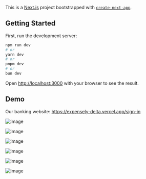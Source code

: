 This is a [Next.js](https://nextjs.org/) project bootstrapped with [`create-next-app`](https://github.com/vercel/next.js/tree/canary/packages/create-next-app).

## Getting Started

First, run the development server:

```bash
npm run dev
# or
yarn dev
# or
pnpm dev
# or
bun dev
```

Open [http://localhost:3000](http://localhost:3000) with your browser to see the result.

## Demo
Our banking website: https://expensely-delta.vercel.app/sign-in

![image](https://github.com/user-attachments/assets/1ff558f2-ac62-4da0-92db-3e702560cb58)

![image](https://github.com/user-attachments/assets/f96f0356-cfc6-4044-8be7-5663db4144df)

![image](https://github.com/user-attachments/assets/4ed68b1b-b7b1-4f1d-8a38-3699789f988a)

![image](https://github.com/user-attachments/assets/7d9a56f1-972b-4eb0-937c-a0f996a6deef)

![image](https://github.com/user-attachments/assets/11fd714d-c344-454d-aab9-11d99157ec4b)

![image](https://github.com/user-attachments/assets/ddaebbb3-3b2d-4d53-b1e5-f9026bc81bb1)
